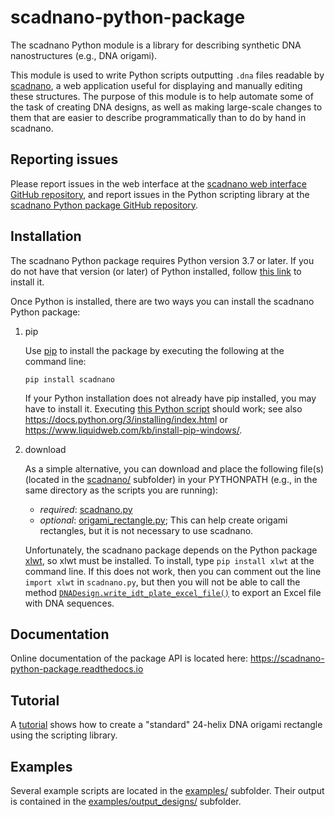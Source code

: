# scadnano-python-package

The scadnano Python module is a library for describing synthetic DNA nanostructures (e.g., DNA origami).

This module is used to write Python scripts outputting `.dna` files readable by [scadnano](http://scadnano.org), a web application useful for displaying and manually editing these structures. The purpose of this module is to help automate some of the task of creating DNA designs, as well as making large-scale changes to them that are easier to describe programmatically than to do by hand in scadnano.

## Reporting issues

Please report issues in the web interface at the [scadnano web interface GitHub repository](https://github.com/UC-Davis-molecular-computing/scadnano/issues), and report issues in the Python scripting library at the [scadnano Python package GitHub repository](https://github.com/UC-Davis-molecular-computing/scadnano-python-package/issues).

## Installation

The scadnano Python package requires Python version 3.7 or later. If you do not have that version (or later) of Python installed, follow [this link](https://www.python.org/downloads/) to install it.

Once Python is installed, there are two ways you can install the scadnano Python package:


1. pip 

    Use [pip](https://pypi.org/project/pip/) to install the package by executing the following at the command line:
    ```console
    pip install scadnano
    ```

    If your Python installation does not already have pip installed, you may have to install it. 
    Executing [this Python script](https://bootstrap.pypa.io/get-pip.py) should work; 
    see also 
    https://docs.python.org/3/installing/index.html 
    or 
    https://www.liquidweb.com/kb/install-pip-windows/.

2. download

    As a simple alternative, you can download and place the following file(s) (located in the [scadnano/](https://github.com/UC-Davis-molecular-computing/scadnano-python-package/tree/master/scadnano) subfolder)
    in your PYTHONPATH (e.g., in the same directory as the scripts you are running):

    * *required*: [scadnano.py](https://raw.githubusercontent.com/UC-Davis-molecular-computing/scadnano-python-package/master/scadnano/scadnano.py) 
    * *optional*: [origami_rectangle.py](https://raw.githubusercontent.com/UC-Davis-molecular-computing/scadnano-python-package/master/scadnano/origami_rectangle.py); This can help create origami rectangles, but it is not necessary to use scadnano.

    Unfortunately, the scadnano package depends on the Python package [xlwt](https://pypi.org/project/xlwt/), so xlwt must be installed. To install, type `pip install xlwt` at the command line. If this does not work, then you can comment out the line `import xlwt` in `scadnano.py`, but then you will not be able to call the method [`DNADesign.write_idt_plate_excel_file()`](https://scadnano-python-package.readthedocs.io/#scadnano.scadnano.DNADesign.write_idt_plate_excel_file) to export an Excel file with DNA sequences.





## Documentation

Online documentation of the package API is located here:
https://scadnano-python-package.readthedocs.io





## Tutorial

A [tutorial](tutorial/tutorial.md) shows how to create a "standard" 24-helix DNA origami rectangle using the scripting library.





## Examples

Several example scripts are located in the 
[examples/](https://github.com/UC-Davis-molecular-computing/scadnano-python-package/tree/master/examples) subfolder. 
Their output is contained in the 
[examples/output_designs/](https://github.com/UC-Davis-molecular-computing/scadnano-python-package/tree/master/examples/output_designs) subfolder.
